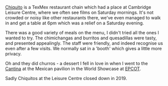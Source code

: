 [Chiquito](https://www.chiquito.co.uk) is a TexMex restaurant chain
which had a place at Cambridge Leisure Centre, where we often see films
on Saturday mornings. It's not crowded or noisy like other restaurants
there, we've even managed to walk in and get a table at 6pm which was
a relief on a Saturday evening.

There was a good variety of meals on the menu, I didn't tried all the ones
I wanted to try. The chimichangas and burritos and quesadillas were
tasty, and presented appealingly. The staff were friendly, and indeed
recognise us even after a few visits. We normally sat in a 'booth' which
gives a little more privacy.

Oh and they did churros - a dessert I fell in love in when I went to
the [Cantina](https://disneyworld.disney.go.com/en_GB/dining/epcot/cantina-de-san-angel/)
at the Mexican pavilion
in the World Showcase at [EPCOT](https://disneyworld.disney.go.com/en_GB/destinations/epcot/).

Sadly Chiquitos at the Leisure Centre closed down in 2019.
